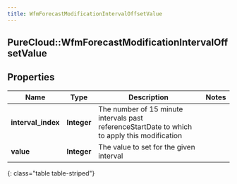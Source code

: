 ```yaml
---
title: WfmForecastModificationIntervalOffsetValue
---
```

## PureCloud::WfmForecastModificationIntervalOffsetValue

## Properties

|Name | Type | Description | Notes|
|------------ | ------------- | ------------- | -------------|
| **interval_index** | **Integer** | The number of 15 minute intervals past referenceStartDate to which to apply this modification | |
| **value** | **Integer** | The value to set for the given interval | |
{: class="table table-striped"}


